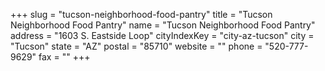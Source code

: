 +++
slug = "tucson-neighborhood-food-pantry"
title = "Tucson Neighborhood Food Pantry"
name = "Tucson Neighborhood Food Pantry"
address = "1603 S. Eastside Loop"
cityIndexKey = "city-az-tucson"
city = "Tucson"
state = "AZ"
postal = "85710"
website = ""
phone = "520-777-9629"
fax = ""
+++
